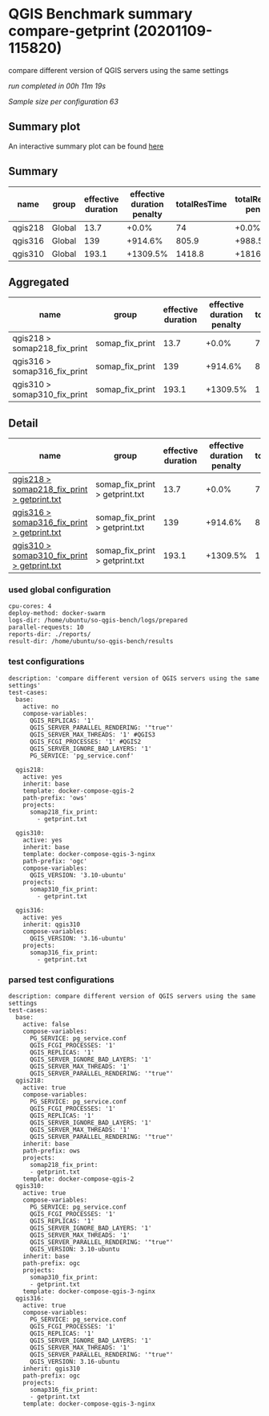 # QGIS Benchmark summary compare-getprint (20201109-115820)


compare different version of QGIS servers using the same settings

_run completed in 00h 11m 19s_

_Sample size per configuration 63_
## Summary plot
An interactive summary plot can be found [here](report_compare-getprint_20201109-115820_plot.html)

## Summary
| name    | group   |   effective duration | effective duration penalty   |   totalResTime | totalResTime penalty   |   medianResTime | medianResTime penalty   |   minResTime |   maxResTime |   responseSizeMB |   sampleCount |   errorCount |   memMaxMB |   memAvgMB |   memMinMB |   cpuMax% |   cpuAvg% |   cpuMin% |   errorPct |
|---------|---------|----------------------|------------------------------|----------------|------------------------|-----------------|-------------------------|--------------|--------------|------------------|---------------|--------------|------------|------------|------------|-----------|-----------|-----------|------------|
| qgis218 | Global  |                 13.7 | +0.0%                        |           74   | +0.0%                  |             376 | +0.0%                   |          102 |         7414 |             18.4 |            63 |            0 |     6455.3 |     5164.1 |     2605.9 |      98.7 |      77.3 |       0.2 |        0   |
| qgis316 | Global  |                139   | +914.6%                      |          805.9 | +988.5%                |            3272 | +770.2%                 |            0 |       120070 |             10.1 |            63 |           19 |     6303.5 |     4527.3 |     3368.1 |      28   |       9.6 |       0.1 |       30.2 |
| qgis310 | Global  |                193.1 | +1309.5%                     |         1418.8 | +1816.4%               |           18974 | +4946.3%                |            1 |       120088 |              9.3 |            63 |           19 |     6207.9 |     3867.8 |     3238.4 |      29.4 |      11   |       0   |       30.2 |

## Aggregated
| name                         | group           |   effective duration | effective duration penalty   |   totalResTime | totalResTime penalty   |   medianResTime | medianResTime penalty   |   minResTime |   maxResTime |   responseSizeMB |   sampleCount |   errorCount |   memMaxMB |   memAvgMB |   memMinMB |   cpuMax% |   cpuAvg% |   cpuMin% |   errorPct |
|------------------------------|-----------------|----------------------|------------------------------|----------------|------------------------|-----------------|-------------------------|--------------|--------------|------------------|---------------|--------------|------------|------------|------------|-----------|-----------|-----------|------------|
| qgis218 > somap218_fix_print | somap_fix_print |                 13.7 | +0.0%                        |           74   | +0.0%                  |             376 | +0.0%                   |          102 |         7414 |             18.4 |            63 |            0 |     6455.3 |     5164.1 |     2605.9 |      98.7 |      77.3 |       0.2 |        0   |
| qgis316 > somap316_fix_print | somap_fix_print |                139   | +914.6%                      |          805.9 | +988.5%                |            3272 | +770.2%                 |            0 |       120070 |             10.1 |            63 |           19 |     6303.5 |     4527.3 |     3368.1 |      28   |       9.6 |       0.1 |       30.2 |
| qgis310 > somap310_fix_print | somap_fix_print |                193.1 | +1309.5%                     |         1418.8 | +1816.4%               |           18974 | +4946.3%                |            1 |       120088 |              9.3 |            63 |           19 |     6207.9 |     3867.8 |     3238.4 |      29.4 |      11   |       0   |       30.2 |

## Detail
| name                                                                                                                                                            | group                          |   effective duration | effective duration penalty   |   totalResTime | totalResTime penalty   |   medianResTime | medianResTime penalty   |   sampleCount |   errorCount |   errorPct |   meanResTime |   minResTime |   maxResTime |   pct1ResTime |   pct2ResTime |   pct3ResTime |   throughput |   receivedKBytesPerSec |   sentKBytesPerSec |   responseSizeMB |   memMaxMB |   memAvgMB |   memMinMB |   cpuMax% |   cpuAvg% |   cpuMin% |
|-----------------------------------------------------------------------------------------------------------------------------------------------------------------|--------------------------------|----------------------|------------------------------|----------------|------------------------|-----------------|-------------------------|---------------|--------------|------------|---------------|--------------|--------------|---------------|---------------|---------------|--------------|------------------------|--------------------|------------------|------------|------------|------------|-----------|-----------|-----------|
| [qgis218 > somap218_fix_print > getprint.txt](../results/details/compare-getprint/20201109-115820/qgis218/somap218_fix_print/getprint.txt/dashboard/index.html) | somap_fix_print > getprint.txt |                 13.7 | +0.0%                        |           74   | +0.0%                  |             376 | +0.0%                   |            63 |            0 |     0      |       1175.13 |          102 |         7414 |        4698.6 |        5157.6 |          7414 |     7.73956  |              2319.05   |           6.39792  |             18.4 |     6455.3 |     5164.1 |     2605.9 |      98.7 |      77.3 |       0.2 |
| [qgis316 > somap316_fix_print > getprint.txt](../results/details/compare-getprint/20201109-115820/qgis316/somap316_fix_print/getprint.txt/dashboard/index.html) | somap_fix_print > getprint.txt |                139   | +914.6%                      |          805.9 | +988.5%                |            3272 | +770.2%                 |            63 |           19 |    30.1587 |      12791.4  |            0 |       120070 |       60002   |       60002.8 |        120070 |     0.470599 |                77.0132 |           0.389022 |             10.1 |     6303.5 |     4527.3 |     3368.1 |      28   |       9.6 |       0.1 |
| [qgis310 > somap310_fix_print > getprint.txt](../results/details/compare-getprint/20201109-115820/qgis310/somap310_fix_print/getprint.txt/dashboard/index.html) | somap_fix_print > getprint.txt |                193.1 | +1309.5%                     |         1418.8 | +1816.4%               |           18974 | +4946.3%                |            63 |           19 |    30.1587 |      22520.6  |            1 |       120088 |       60005   |       60007.8 |        120088 |     0.335119 |                50.8175 |           0.277027 |              9.3 |     6207.9 |     3867.8 |     3238.4 |      29.4 |      11   |       0   |

### used global configuration

```
cpu-cores: 4
deploy-method: docker-swarm
logs-dir: /home/ubuntu/so-qgis-bench/logs/prepared
parallel-requests: 10
reports-dir: ./reports/
result-dir: /home/ubuntu/so-qgis-bench/results

```
### test configurations

```
description: 'compare different version of QGIS servers using the same settings'
test-cases:
  base:
    active: no
    compose-variables:
      QGIS_REPLICAS: '1'
      QGIS_SERVER_PARALLEL_RENDERING: '"true"'
      QGIS_SERVER_MAX_THREADS: '1' #QGIS3
      QGIS_FCGI_PROCESSES: '1' #QGIS2
      QGIS_SERVER_IGNORE_BAD_LAYERS: '1'
      PG_SERVICE: 'pg_service.conf'

  qgis218:
    active: yes
    inherit: base
    template: docker-compose-qgis-2
    path-prefix: 'ows'
    projects:
      somap218_fix_print:
        - getprint.txt

  qgis310:
    active: yes
    inherit: base
    template: docker-compose-qgis-3-nginx
    path-prefix: 'ogc'
    compose-variables:
      QGIS_VERSION: '3.10-ubuntu'
    projects:
      somap310_fix_print:
        - getprint.txt

  qgis316:
    active: yes
    inherit: qgis310
    compose-variables:
      QGIS_VERSION: '3.16-ubuntu'
    projects:
      somap316_fix_print:
        - getprint.txt

```
### parsed test configurations

```
description: compare different version of QGIS servers using the same settings
test-cases:
  base:
    active: false
    compose-variables:
      PG_SERVICE: pg_service.conf
      QGIS_FCGI_PROCESSES: '1'
      QGIS_REPLICAS: '1'
      QGIS_SERVER_IGNORE_BAD_LAYERS: '1'
      QGIS_SERVER_MAX_THREADS: '1'
      QGIS_SERVER_PARALLEL_RENDERING: '"true"'
  qgis218:
    active: true
    compose-variables:
      PG_SERVICE: pg_service.conf
      QGIS_FCGI_PROCESSES: '1'
      QGIS_REPLICAS: '1'
      QGIS_SERVER_IGNORE_BAD_LAYERS: '1'
      QGIS_SERVER_MAX_THREADS: '1'
      QGIS_SERVER_PARALLEL_RENDERING: '"true"'
    inherit: base
    path-prefix: ows
    projects:
      somap218_fix_print:
      - getprint.txt
    template: docker-compose-qgis-2
  qgis310:
    active: true
    compose-variables:
      PG_SERVICE: pg_service.conf
      QGIS_FCGI_PROCESSES: '1'
      QGIS_REPLICAS: '1'
      QGIS_SERVER_IGNORE_BAD_LAYERS: '1'
      QGIS_SERVER_MAX_THREADS: '1'
      QGIS_SERVER_PARALLEL_RENDERING: '"true"'
      QGIS_VERSION: 3.10-ubuntu
    inherit: base
    path-prefix: ogc
    projects:
      somap310_fix_print:
      - getprint.txt
    template: docker-compose-qgis-3-nginx
  qgis316:
    active: true
    compose-variables:
      PG_SERVICE: pg_service.conf
      QGIS_FCGI_PROCESSES: '1'
      QGIS_REPLICAS: '1'
      QGIS_SERVER_IGNORE_BAD_LAYERS: '1'
      QGIS_SERVER_MAX_THREADS: '1'
      QGIS_SERVER_PARALLEL_RENDERING: '"true"'
      QGIS_VERSION: 3.16-ubuntu
    inherit: qgis310
    path-prefix: ogc
    projects:
      somap316_fix_print:
      - getprint.txt
    template: docker-compose-qgis-3-nginx

```